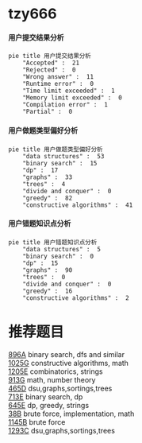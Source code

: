 # tzy666

<!-- tabs:start -->



#### **用户提交结果分析**

```mermaid
pie title 用户提交结果分析
    "Accepted" :  21
    "Rejected" :  0
    "Wrong answer" :  11
    "Runtime error" :  0
    "Time limit exceeded" :  1
    "Memory limit exceeded" :  0
    "Compilation error" :  1
    "Partial" :  0
```

#### **用户做题类型偏好分析**

```mermaid
pie title 用户做题类型偏好分析
    "data structures" :  53
    "binary search" :  15
    "dp" :  17
    "graphs" :  33
    "trees" :  4
    "divide and conquer" :  0
    "greedy" :  82
    "constructive algorithms" :  41
```
#### **用户错题知识点分析**

```mermaid
pie title 用户错题知识点分析
    "data structures" :  5
    "binary search" :  0
    "dp" :  15
    "graphs" :  90
    "trees" :  0
    "divide and conquer" :  0
    "greedy" :  16
    "constructive algorithms" :  2
```



<!-- tabs:end -->
# 推荐题目
[896A](https://codeforces.com/contest/896/problem/A)		binary search,
                        dfs and similar		  
[1025G](https://codeforces.com/contest/1025/problem/G)		constructive algorithms,
                        math		  
[1205E](https://codeforces.com/contest/1205/problem/E)		combinatorics,
                        strings		  
[913G](https://codeforces.com/contest/913/problem/G)		math,
                        number theory		  
[465D](https://codeforces.com/contest/465/problem/D)		dsu,graphs,sortings,trees		  
[713E](https://codeforces.com/contest/713/problem/E)		binary search,
                        dp		  
[645E](https://codeforces.com/contest/645/problem/E)		dp,
                        greedy,
                        strings		  
[38B](https://codeforces.com/contest/38/problem/B)		brute force,
                        implementation,
                        math		  
[1145B](https://codeforces.com/contest/1145/problem/B)		brute force		  
[1293C](https://codeforces.com/contest/1293/problem/C)		dsu,graphs,sortings,trees		  
